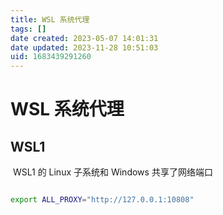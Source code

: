 ```yaml
---
title: WSL 系统代理
tags: []
date created: 2023-05-07 14:01:31
date updated: 2023-11-28 10:51:03
uid: 1683439291260
---
```


# WSL 系统代理

## WSL1

 WSL1 的 Linux 子系统和 Windows 共享了网络端口

```sh

export ALL_PROXY="http://127.0.0.1:10808"

```
